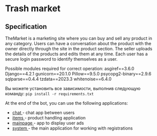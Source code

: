 # Trash market

## Specification
TheMarket is a marketing site where you can buy and sell any product in any category. Users can have a conversation about the product with the owner directly through the site in the product section. The seller uploads the details of the products and edits them at any time. Each user has a secure login password to identify themselves as a user.

Possible modules required for correct operation:
asgiref==3.6.0
Django==4.2.1
gunicorn==20.1.0
Pillow==9.5.0
psycopg2-binary==2.9.6
sqlparse==0.4.4
tzdata==2023.3
whitenoise==6.4.0

Вы можете установить все зависимости, выполнив следующую команду: `pip install -r requirements.txt`

At the end of the bot, you can use the following applications:
+ <u> chat </u> - chat app between users
+ <u> items </u> - product handling application
+ <u> mainpage </u> - app to display user ads
+ <u> system </u> - the main application for working with registrations